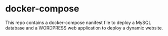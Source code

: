 # docker-compose
This repo contains a docker-compose nanifest file to deploy a MySQL database and a WORDPRESS web application to deploy a dynamic website.
